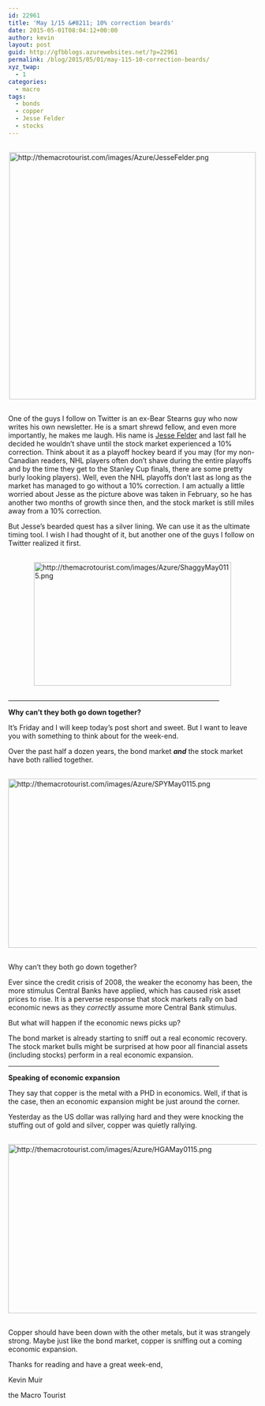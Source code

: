 ```yaml
---
id: 22961
title: 'May 1/15 &#8211; 10% correction beards'
date: 2015-05-01T08:04:12+00:00
author: kevin
layout: post
guid: http://gfbblogs.azurewebsites.net/?p=22961
permalink: /blog/2015/05/01/may-115-10-correction-beards/
xyz_twap:
  - 1
categories:
  - macro
tags:
  - bonds
  - copper
  - Jesse Felder
  - stocks
---
```


  <img src="http://themacrotourist.com/images/Azure/JesseFelder.png" style="margin:30px auto;display:block;" alt="http://themacrotourist.com/images/Azure/JesseFelder.png" width="500" height="500">

One of the guys I follow on Twitter is an ex-Bear Stearns guy who now writes his own newsletter. He is a smart shrewd fellow, and even more importantly, he makes me laugh. His name is [Jesse Felder](http://jessefelder.tumblr.com/post/112242999915/this-is-my-10-beard-its-about-5-months-old-now) and last fall he decided he wouldn&#8217;t shave until the stock market experienced a 10% correction. Think about it as a playoff hockey beard if you may (for my non-Canadian readers, NHL players often don&#8217;t shave during the entire playoffs and by the time they get to the Stanley Cup finals, there are some pretty burly looking players). Well, even the NHL playoffs don&#8217;t last as long as the market has managed to go without a 10% correction. I am actually a little worried about Jesse as the picture above was taken in February, so he has another two months of growth since then, and the stock market is still miles away from a 10% correction. 

But Jesse&#8217;s bearded quest has a silver lining. We can use it as the ultimate timing tool. I wish I had thought of it, but another one of the guys I follow on Twitter realized it first. 


  <img src="http://themacrotourist.com/images/Azure/ShaggyMay0115.png" style="margin:30px auto;display:block;" alt="http://themacrotourist.com/images/Azure/ShaggyMay0115.png" width="400" height="250">

<hr size="3" width="85%" />

**Why can&#8217;t they both go down together?**

It&#8217;s Friday and I will keep today&#8217;s post short and sweet. But I want to leave you with something to think about for the week-end. 

Over the past half a dozen years, the bond market **_and_** the stock market have both rallied together. 


  <img src="http://themacrotourist.com/images/Azure/SPYMay0115.png" style="margin:30px auto;display:block;" alt="http://themacrotourist.com/images/Azure/SPYMay0115.png" width="600" height="342">

Why can&#8217;t they both go down together? 

Ever since the credit crisis of 2008, the weaker the economy has been, the more stimulus Central Banks have applied, which has caused risk asset prices to rise. It is a perverse response that stock markets rally on bad economic news as they _correctly_ assume more Central Bank stimulus. 

But what will happen if the economic news picks up? 

The bond market is already starting to sniff out a real economic recovery. The stock market bulls might be surprised at how poor all financial assets (including stocks) perform in a real economic expansion.

<hr size="3" width="85%" />

**Speaking of economic expansion**

They say that copper is the metal with a PHD in economics. Well, if that is the case, then an economic expansion might be just around the corner.

Yesterday as the US dollar was rallying hard and they were knocking the stuffing out of gold and silver, copper was quietly rallying. 


  <img src="http://themacrotourist.com/images/Azure/HGAMay0115.png" style="margin:30px auto;display:block;" alt="http://themacrotourist.com/images/Azure/HGAMay0115.png" width="600" height="342">

Copper should have been down with the other metals, but it was strangely strong. Maybe just like the bond market, copper is sniffing out a coming economic expansion.

Thanks for reading and have a great week-end,
  
Kevin Muir
  
the Macro Tourist